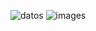 ![datos](https://github.com/user-attachments/assets/39402fa4-fa20-484a-a149-8db124c41416)
![images](https://github.com/user-attachments/assets/fb6523bf-7ca3-498f-9186-7456f6f049a3)
